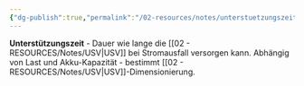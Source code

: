 ```yaml
---
{"dg-publish":true,"permalink":"/02-resources/notes/unterstuetzungszeit/","tags":["usv/laufzeit","batterie/dauer"],"noteIcon":"","updated":"2025-08-27T15:03:20.832+02:00"}
---
```



**Unterstützungszeit** - Dauer wie lange die [[02 - RESOURCES/Notes/USV\|USV]] bei Stromausfall versorgen kann.
Abhängig von Last und Akku-Kapazität - bestimmt [[02 - RESOURCES/Notes/USV\|USV]]-Dimensionierung.